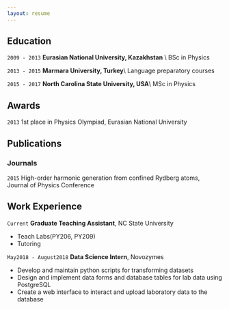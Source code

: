 ```yaml
---
layout: resume
---
```

## Education

`2009 - 2013`
__Eurasian National University, Kazakhstan__ \\
BSc in Physics

`2013 - 2015`
__Marmara University, Turkey__\\
Language preparatory courses

`2015 - 2017`
__North Carolina State University, USA__\\
MSc in Physics

## Awards

`2013`
1st place in Physics Olympiad, Eurasian National University

## Publications
<!-- A list is also available [online](http://scholar.google.co.uk/citations?user=LTOTl0YAAAAJ) -->
### Journals

`2015`
High-order harmonic generation from confined Rydberg atoms,  Journal of Physics Conference


<!--### Books

`1994`
Book Title, Journal Title

`1994`
Book Title, Journal Title


## Presentations

`1994`
Presentation Title, Conference, <a href="http://MyWebsite.tld/presentation1">Link to Presentation</a>-->


## Work Experience

`Current`
__Graduate Teaching Assistant__, NC State University

- Teach Labs(PY206, PY209)
- Tutoring

`May2018 - August2018`
__Data Science Intern__, Novozymes

- Develop and maintain python scripts for transforming datasets
- Design and implement data forms and database tables for lab data using PostgreSQL
- Create a web interface to interact and upload laboratory data to the database

<!--`1994-1996`
__Current Job Title__, Current Employer

- Task
- Task-->



<!-- ### Footer

Last updated: May 2013 -->
